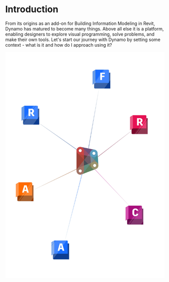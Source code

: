 # Introduction

From its origins as an add-on for Building Information Modeling in Revit, Dynamo has matured to become many things. Above all else it is a platform, enabling designers to explore visual programming, solve problems, and make their own tools. Let's start our journey with Dynamo by setting some context - what is it and how do I approach using it?

![Dynamo Ecosystem](./images/introdynamocover.jpg)

